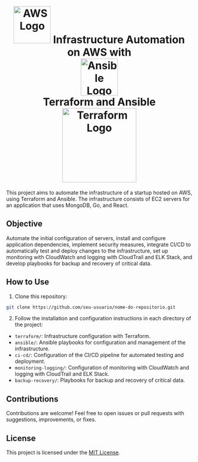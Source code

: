 <div align="center">

  <h1>
    <img src="https://upload.wikimedia.org/wikipedia/commons/9/93/Amazon_Web_Services_Logo.svg" alt="AWS Logo" width="100"/>
    Infrastructure Automation on AWS with 
    <br /> 
    <img align="center" src="https://upload.wikimedia.org/wikipedia/commons/2/24/Ansible_logo.svg" alt="Ansible Logo" width="100"/>
    <br />
    Terraform and Ansible
    <br />
    <img align="center" src="https://www.vectorlogo.zone/logos/terraformio/terraformio-ar21.svg" alt="Terraform Logo" width="200"/>
  </h1>

</div>

This project aims to automate the infrastructure of a startup hosted on AWS, using Terraform and Ansible. The infrastructure consists of EC2 servers for an application that uses MongoDB, Go, and React.

## Objective

Automate the initial configuration of servers, install and configure application dependencies, implement security measures, integrate CI/CD to automatically test and deploy changes to the infrastructure, set up monitoring with CloudWatch and logging with CloudTrail and ELK Stack, and develop playbooks for backup and recovery of critical data.

## How to Use

1. Clone this repository:

```bash
git clone https://github.com/seu-usuario/nome-do-repositorio.git
```

2. Follow the installation and configuration instructions in each directory of the project:

- `terraform/`: Infrastructure configuration with Terraform.
- `ansible/`: Ansible playbooks for configuration and management of the infrastructure.
- `ci-cd/`: Configuration of the CI/CD pipeline for automated testing and deployment.
- `monitoring-logging/`: Configuration of monitoring with CloudWatch and logging with CloudTrail and ELK Stack.
- `backup-recovery/`: Playbooks for backup and recovery of critical data.

## Contributions

Contributions are welcome! Feel free to open issues or pull requests with suggestions, improvements, or fixes.

## License

This project is licensed under the [MIT License](LICENSE).
